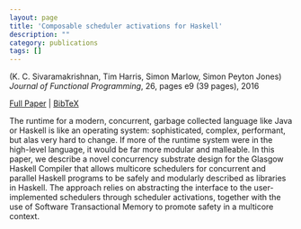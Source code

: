 ```yaml
---
layout: page
title: 'Composable scheduler activations for Haskell'
description: ""
category: publications
tags: []
---
```

(K. C. Sivaramakrishnan, Tim Harris, Simon Marlow, Simon Peyton Jones) *Journal of Functional Programming*, 26, pages e9 (39 pages), 2016

<a href="http://simonmar.github.io/bib/papers/composable_scheduler_activations.pdf">Full Paper</a> | <a href="composable_scheduler_activations-2016.bib">BibTeX</a>

The runtime for a modern, concurrent, garbage collected language like
Java or Haskell is like an operating system: sophisticated, complex,
performant, but alas very hard to change.  If more of the runtime
system were in the high-level language, it would be far more modular
and malleable. In this paper, we describe a novel concurrency
substrate design for the Glasgow Haskell Compiler that allows
multicore schedulers for concurrent and parallel Haskell programs to
be safely and modularly described as libraries in Haskell. The
approach relies on abstracting the interface to the user-implemented
schedulers through scheduler activations, together with the use of
Software Transactional Memory to promote safety in a multicore
context.
